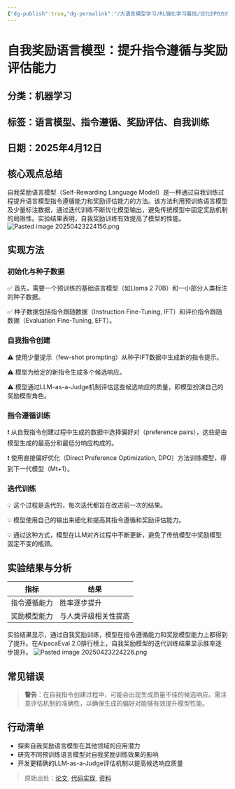 ```yaml
---
{"dg-publish":true,"dg-permalink":"/大语言模型学习/RL强化学习基础/优化DPO方向的算法/Self-Reward","dg-home":false,"dg-description":"在此输入笔记的描述","dg-hide":false,"dg-hide-title":false,"dg-show-backlinks":true,"dg-show-local-graph":true,"dg-show-inline-title":true,"dg-pinned":false,"dg-passphrase":"在此输入访问密码","dg-enable-mathjax":false,"dg-enable-mermaid":false,"dg-enable-uml":false,"dg-note-icon":0,"dg-enable-dataview":false,"tags":["NLP"],"permalink":"/大语言模型学习/RL强化学习基础/优化DPO方向的算法/Self-Reward/","dgShowBacklinks":true,"dgShowLocalGraph":true,"dgShowInlineTitle":true,"dgPassFrontmatter":true,"noteIcon":0,"created":"2025-04-23T22:41:17.000+08:00","updated":"2025-04-23T22:42:28.000+08:00"}
---
```




# 自我奖励语言模型：提升指令遵循与奖励评估能力

## 分类：机器学习


## 标签：语言模型、指令遵循、奖励评估、自我训练


## 日期：2025年4月12日


## 核心观点总结
自我奖励语言模型（Self-Rewarding Language Model）是一种通过自我训练过程提升语言模型指令遵循能力和奖励评估能力的方法。该方法利用预训练语言模型及少量标注数据，通过迭代训练不断优化模型输出，避免传统模型中固定奖励机制的局限性。实验结果表明，自我奖励训练有效提高了模型的性能。
![Pasted image 20250423224156.png](/img/user/%E9%99%84%E4%BB%B6/Pasted%20image%2020250423224156.png)


## 实现方法

### 初始化与种子数据
✅ 首先，需要一个预训练的基础语言模型（如Llama 2 70B）和一小部分人类标注的种子数据。

✅ 种子数据包括指令跟随数据（Instruction Fine-Tuning, IFT）和评价指令跟随数据（Evaluation Fine-Tuning, EFT）。


### 自我指令创建
⚠ 使用少量提示（few-shot prompting）从种子IFT数据中生成新的指令提示。

⚠ 模型为给定的新指令生成多个候选响应。

⚠ 模型通过LLM-as-a-Judge机制评估这些候选响应的质量，即模型扮演自己的奖励模型角色。


### 指令遵循训练
❗ 从自我指令创建过程中生成的数据中选择偏好对（preference pairs），这些是由模型生成的最高分和最低分响应构成的。

❗ 使用直接偏好优化（Direct Preference Optimization, DPO）方法训练模型，得到下一代模型（Mt+1）。


### 迭代训练
💡 这个过程是迭代的，每次迭代都旨在改进前一次的结果。

💡 模型使用自己的输出来细化和提高其指令遵循和奖励评估能力。

💡 通过这种方式，模型在LLM对齐过程中不断更新，避免了传统模型中奖励模型固定不变的瓶颈。


## 实验结果与分析
| 指标 | 结果 |
|------|------|
| 指令遵循能力 | 胜率逐步提升 |
| 奖励模型能力 | 与人类评级相关性提高 |

实验结果显示，通过自我奖励训练，模型在指令遵循能力和奖励模型能力上都得到了提升。在AlpacaEval 2.0排行榜上，自我奖励模型的迭代训练结果显示胜率逐步提升。
![Pasted image 20250423224226.png](/img/user/%E9%99%84%E4%BB%B6/Pasted%20image%2020250423224226.png)


## 常见错误
> **警告**：在自我指令创建过程中，可能会出现生成质量不佳的候选响应。需注意评估机制的准确性，以确保生成的偏好对能够有效提升模型性能。


## 行动清单
- 探索自我奖励语言模型在其他领域的应用潜力
- 研究不同预训练语言模型对自我奖励训练效果的影响
- 开发更精确的LLM-as-a-Judge评估机制以提高候选响应质量

> 原始出处：[论文](https://arxiv.org/pdf/2401.10020.pdf), [代码实现](https://github.com/lucidrains/self-rewarding-lm-pytorch), [资料](https://zhuanlan.zhihu.com/p/679449495)
